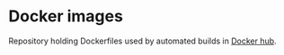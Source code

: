 # Docker images

Repository holding Dockerfiles used by automated builds in [Docker hub](https://hub.docker.com/u/avanzabank/dashboard/).
